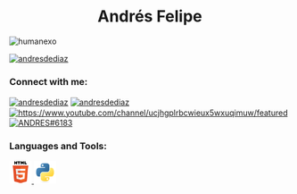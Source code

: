 <h1 align="center">Andrés Felipe</h1>

<p align="left"> <img src="https://komarev.com/ghpvc/?username=humanexo&label=Profile%20views&color=0e75b6&style=flat" alt="humanexo" /> </p>

<p align="left"> <a href="https://twitter.com/andresdediaz" target="blank"><img src="https://img.shields.io/twitter/follow/andresdediaz?logo=twitter&style=for-the-badge" alt="andresdediaz" /></a> </p>

<h3 align="left">Connect with me:</h3>
<p align="left">
<a href="https://twitter.com/andresdediaz" target="blank"><img align="center" src="https://raw.githubusercontent.com/rahuldkjain/github-profile-readme-generator/master/src/images/icons/Social/twitter.svg" alt="andresdediaz" height="30" width="40" /></a>
<a href="https://instagram.com/andresdediaz" target="blank"><img align="center" src="https://raw.githubusercontent.com/rahuldkjain/github-profile-readme-generator/master/src/images/icons/Social/instagram.svg" alt="andresdediaz" height="30" width="40" /></a>
<a href="https://www.youtube.com/c/https://www.youtube.com/channel/ucjhgplrbcwieux5wxuqimuw/featured" target="blank"><img align="center" src="https://raw.githubusercontent.com/rahuldkjain/github-profile-readme-generator/master/src/images/icons/Social/youtube.svg" alt="https://www.youtube.com/channel/ucjhgplrbcwieux5wxuqimuw/featured" height="30" width="40" /></a>
<a href="https://discord.gg/ANDRES#6183" target="blank"><img align="center" src="https://raw.githubusercontent.com/rahuldkjain/github-profile-readme-generator/master/src/images/icons/Social/discord.svg" alt="ANDRES#6183" height="30" width="40" /></a>
</p>

<h3 align="left">Languages and Tools:</h3>
<p align="left"> <a href="https://www.w3.org/html/" target="_blank" rel="noreferrer"> <img src="https://raw.githubusercontent.com/devicons/devicon/master/icons/html5/html5-original-wordmark.svg" alt="html5" width="40" height="40"/> </a> <a href="https://www.python.org" target="_blank" rel="noreferrer"> <img src="https://raw.githubusercontent.com/devicons/devicon/master/icons/python/python-original.svg" alt="python" width="40" height="40"/> </a> </p>




